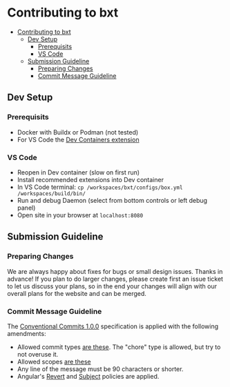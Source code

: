 <!--
SPDX-FileCopyrightText: 2024 Roman Gilg <romangg@manjaro.org>
SPDX-License-Identifier: MIT
-->
# Contributing to bxt

- [Contributing to bxt](#contributing-to-bxt)
  - [Dev Setup](#dev-setup)
    - [Prerequisits](#prerequisits)
    - [VS Code](#vs-code)
  - [Submission Guideline](#submission-guideline)
    - [Preparing Changes](#preparing-changes)
    - [Commit Message Guideline](#commit-message-guideline)

## Dev Setup
### Prerequisits
- Docker with Buildx or Podman (not tested)
- For VS Code the [Dev Containers extension](https://marketplace.visualstudio.com/items?itemName=ms-vscode-remote.remote-containers)

### VS Code
- Reopen in Dev container (slow on first run)
- Install recommended extensions into Dev container
- In VS Code terminal: `cp /workspaces/bxt/configs/box.yml /workspaces/build/bin/`
- Run and debug Daemon (select from bottom controls or left debug panel)
- Open site in your browser at `localhost:8080`

## Submission Guideline
### Preparing Changes
We are always happy about fixes for bugs or small design issues. Thanks in advance!
If you plan to do larger changes, please create first an issue ticket to let us discuss your plans,
so in the end your changes will align with our overall plans for the website and can be merged.

### Commit Message Guideline
The [Conventional Commits 1.0.0][conventional-commits] specification is applied with the following
amendments:

* Allowed commit types [are these](commitlint.config.ts#L34-L44). The "chore" type is allowed, but try to not overuse it.
* Allowed scopes [are these](commitlint.config.ts#L16-L18)
* Any line of the message must be 90 characters or shorter.
* Angular's [Revert][angular-revert] and [Subject][angular-subject] policies are applied.

[angular-revert]: https://github.com/angular/angular/blob/3cf2005a936bec2058610b0786dd0671dae3d358/CONTRIBUTING.md#revert
[angular-subject]: https://github.com/angular/angular/blob/3cf2005a936bec2058610b0786dd0671dae3d358/CONTRIBUTING.md#subject
[conventional-commits]: https://www.conventionalcommits.org/en/v1.0.0/#specification
